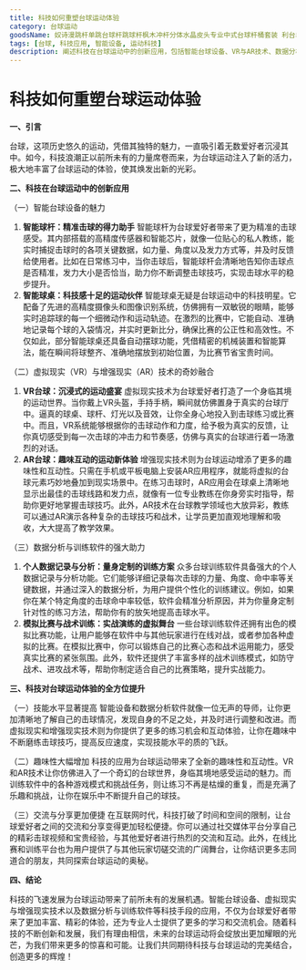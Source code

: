 ```yaml
---
title: 科技如何重塑台球运动体验
category: 台球运动
goodsName: 奴诗漫跳杆单跳台球杆跳球杆枫木冲杆分体水晶皮头专业中式台球杆桶套装 利台单跳杆1支
tags: [台球, 科技应用, 智能设备, 运动科技]
description: 阐述科技在台球运动中的创新应用，包括智能台球设备、VR与AR技术、数据分析与训练软件等，探讨科技对台球运动体验的全方位提升。
---
```


# 科技如何重塑台球运动体验

**一、引言**

台球，这项历史悠久的运动，凭借其独特的魅力，一直吸引着无数爱好者沉浸其中。如今，科技浪潮正以前所未有的力量席卷而来，为台球运动注入了新的活力，极大地丰富了台球运动的体验，使其焕发出新的光彩。

**二、科技在台球运动中的创新应用**

（一）智能台球设备的魅力
1. **智能球杆：精准击球的得力助手**
智能球杆为台球爱好者带来了更为精准的击球感受。其内部搭载的高精度传感器和智能芯片，就像一位贴心的私人教练，能实时捕捉击球时的各项关键数据，如力量、角度以及发力方式等，并及时反馈给使用者。比如在日常练习中，当你击球后，智能球杆会清晰地告知你击球点是否精准，发力大小是否恰当，助力你不断调整击球技巧，实现击球水平的稳步提升。
2. **智能球桌：科技感十足的运动伙伴**
智能球桌无疑是台球运动中的科技明星。它配备了先进的高精度摄像头和图像识别系统，仿佛拥有一双敏锐的眼睛，能够实时追踪球的每一个细微动作和运动轨迹。在激烈的比赛中，它能自动、准确地记录每个球的入袋情况，并实时更新比分，确保比赛的公正性和高效性。不仅如此，部分智能球桌还具备自动摆球功能，凭借精密的机械装置和智能算法，能在瞬间将球整齐、准确地摆放到初始位置，为比赛节省宝贵时间。

（二）虚拟现实（VR）与增强现实（AR）技术的奇妙融合
1. **VR台球：沉浸式的运动盛宴**
虚拟现实技术为台球爱好者打造了一个身临其境的运动世界。当你戴上VR头盔，手持手柄，瞬间就仿佛置身于真实的台球厅中。逼真的球桌、球杆、灯光以及音效，让你全身心地投入到击球练习或比赛中。而且，VR系统能够根据你的击球动作和力度，给予极为真实的反馈，让你真切感受到每一次击球的冲击力和节奏感，仿佛与真实的台球进行着一场激烈的对话。
2. **AR台球：趣味互动的运动新体验**
增强现实技术则为台球运动增添了更多的趣味性和互动性。只需在手机或平板电脑上安装AR应用程序，就能将虚拟的台球元素巧妙地叠加到现实场景中。在练习击球时，AR应用会在球桌上清晰地显示出最佳的击球线路和发力点，就像有一位专业教练在你身旁实时指导，帮助你更好地掌握击球技巧。此外，AR技术在台球教学领域也大放异彩，教练可以通过AR演示各种复杂的击球技巧和战术，让学员更加直观地理解和吸收，大大提高了教学效果。

（三）数据分析与训练软件的强大助力
1. **个人数据记录与分析：量身定制的训练方案**
众多台球训练软件具备强大的个人数据记录与分析功能。它们能够详细记录每次击球的力量、角度、命中率等关键数据，并通过深入的数据分析，为用户提供个性化的训练建议。例如，如果你在某个特定角度的击球命中率较低，软件会精准分析原因，并为你量身定制针对性的练习方法，帮助你有的放矢地提高击球水平。
2. **模拟比赛与战术训练：实战演练的虚拟舞台**
一些台球训练软件还拥有出色的模拟比赛功能，让用户能够在软件中与其他玩家进行在线对战，或者参加各种虚拟的比赛。在模拟比赛中，你可以锻炼自己的比赛心态和战术运用能力，感受真实比赛的紧张氛围。此外，软件还提供了丰富多样的战术训练模式，如防守战术、进攻战术等，帮助你制定适合自己的比赛策略，提升实战能力。

**三、科技对台球运动体验的全方位提升**

（一）技能水平显著提高
智能设备和数据分析软件就像一位无声的导师，让你更加清晰地了解自己的击球情况，发现自身的不足之处，并及时进行调整和改进。而虚拟现实和增强现实技术则为你提供了更多的练习机会和互动体验，让你在趣味中不断磨练击球技巧，提高反应速度，实现技能水平的质的飞跃。

（二）趣味性大幅增加
科技的应用为台球运动带来了全新的趣味性和互动性。VR和AR技术让你仿佛进入了一个奇幻的台球世界，身临其境地感受运动的魅力。而训练软件中的各种游戏模式和挑战任务，则让练习不再是枯燥的重复，而是充满了乐趣和挑战，让你在娱乐中不断提升自己的球技。

（三）交流与分享更加便捷
在互联网时代，科技打破了时间和空间的限制，让台球爱好者之间的交流和分享变得更加轻松便捷。你可以通过社交媒体平台分享自己的精彩击球视频和宝贵经验，与其他爱好者进行热烈的交流和互动。此外，在线比赛和训练平台也为用户提供了与其他玩家切磋交流的广阔舞台，让你结识更多志同道合的朋友，共同探索台球运动的奥秘。

**四、结论**

科技的飞速发展为台球运动带来了前所未有的发展机遇。智能台球设备、虚拟现实与增强现实技术以及数据分析与训练软件等科技手段的应用，不仅为台球爱好者带来了更加丰富、精彩的体验，还为专业人士提供了更多的学习和交流机会。随着科技的不断创新和发展，我们有理由相信，未来的台球运动将会绽放出更加耀眼的光芒，为我们带来更多的惊喜和可能。让我们共同期待科技与台球运动的完美结合，创造更多的辉煌！